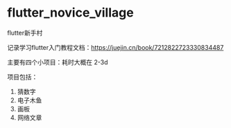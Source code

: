 # flutter_novice_village
flutter新手村

记录学习flutter入门教程文档：https://juejin.cn/book/7212822723330834487

主要有四个小项目：耗时大概在 2-3d

项目包括：
1. 猜数字
2. 电子木鱼
3. 画板
4. 网络文章

